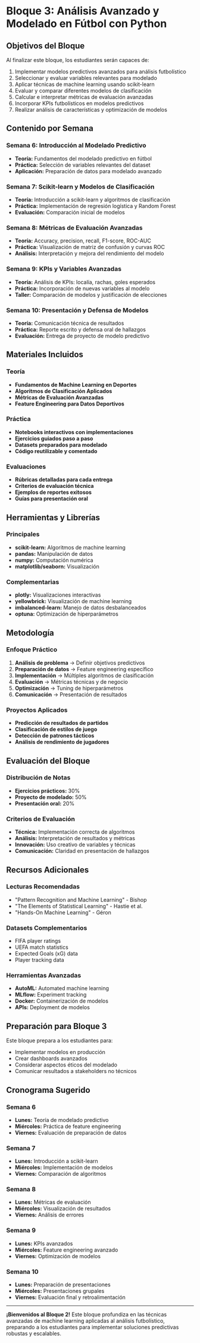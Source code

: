 # Bloque 3: Análisis Avanzado y Modelado en Fútbol con Python

## Objetivos del Bloque

Al finalizar este bloque, los estudiantes serán capaces de:

1. Implementar modelos predictivos avanzados para análisis futbolístico
2. Seleccionar y evaluar variables relevantes para modelado
3. Aplicar técnicas de machine learning usando scikit-learn
4. Evaluar y comparar diferentes modelos de clasificación
5. Calcular e interpretar métricas de evaluación avanzadas
6. Incorporar KPIs futbolísticos en modelos predictivos
7. Realizar análisis de características y optimización de modelos

## Contenido por Semana

### Semana 6: Introducción al Modelado Predictivo
- **Teoría:** Fundamentos del modelado predictivo en fútbol
- **Práctica:** Selección de variables relevantes del dataset
- **Aplicación:** Preparación de datos para modelado avanzado

### Semana 7: Scikit-learn y Modelos de Clasificación
- **Teoría:** Introducción a scikit-learn y algoritmos de clasificación
- **Práctica:** Implementación de regresión logística y Random Forest
- **Evaluación:** Comparación inicial de modelos

### Semana 8: Métricas de Evaluación Avanzadas
- **Teoría:** Accuracy, precision, recall, F1-score, ROC-AUC
- **Práctica:** Visualización de matriz de confusión y curvas ROC
- **Análisis:** Interpretación y mejora del rendimiento del modelo

### Semana 9: KPIs y Variables Avanzadas
- **Teoría:** Análisis de KPIs: localía, rachas, goles esperados
- **Práctica:** Incorporación de nuevas variables al modelo
- **Taller:** Comparación de modelos y justificación de elecciones

### Semana 10: Presentación y Defensa de Modelos
- **Teoría:** Comunicación técnica de resultados
- **Práctica:** Reporte escrito y defensa oral de hallazgos
- **Evaluación:** Entrega de proyecto de modelo predictivo

## Materiales Incluidos

### Teoría
- **Fundamentos de Machine Learning en Deportes**
- **Algoritmos de Clasificación Aplicados**
- **Métricas de Evaluación Avanzadas**
- **Feature Engineering para Datos Deportivos**

### Práctica
- **Notebooks interactivos con implementaciones**
- **Ejercicios guiados paso a paso**
- **Datasets preparados para modelado**
- **Código reutilizable y comentado**

### Evaluaciones
- **Rúbricas detalladas para cada entrega**
- **Criterios de evaluación técnica**
- **Ejemplos de reportes exitosos**
- **Guías para presentación oral**

## Herramientas y Librerías

### Principales
- **scikit-learn:** Algoritmos de machine learning
- **pandas:** Manipulación de datos
- **numpy:** Computación numérica
- **matplotlib/seaborn:** Visualización

### Complementarias
- **plotly:** Visualizaciones interactivas
- **yellowbrick:** Visualización de machine learning
- **imbalanced-learn:** Manejo de datos desbalanceados
- **optuna:** Optimización de hiperparámetros

## Metodología

### Enfoque Práctico
1. **Análisis de problema** → Definir objetivos predictivos
2. **Preparación de datos** → Feature engineering específico
3. **Implementación** → Múltiples algoritmos de clasificación
4. **Evaluación** → Métricas técnicas y de negocio
5. **Optimización** → Tuning de hiperparámetros
6. **Comunicación** → Presentación de resultados

### Proyectos Aplicados
- **Predicción de resultados de partidos**
- **Clasificación de estilos de juego**
- **Detección de patrones tácticos**
- **Análisis de rendimiento de jugadores**

## Evaluación del Bloque

### Distribución de Notas
- **Ejercicios prácticos:** 30%
- **Proyecto de modelado:** 50%
- **Presentación oral:** 20%

### Criterios de Evaluación
- **Técnica:** Implementación correcta de algoritmos
- **Análisis:** Interpretación de resultados y métricas
- **Innovación:** Uso creativo de variables y técnicas
- **Comunicación:** Claridad en presentación de hallazgos

## Recursos Adicionales

### Lecturas Recomendadas
- "Pattern Recognition and Machine Learning" - Bishop
- "The Elements of Statistical Learning" - Hastie et al.
- "Hands-On Machine Learning" - Géron

### Datasets Complementarios
- FIFA player ratings
- UEFA match statistics
- Expected Goals (xG) data
- Player tracking data

### Herramientas Avanzadas
- **AutoML:** Automated machine learning
- **MLflow:** Experiment tracking
- **Docker:** Containerización de modelos
- **APIs:** Deployment de modelos

## Preparación para Bloque 3

Este bloque prepara a los estudiantes para:
- Implementar modelos en producción
- Crear dashboards avanzados
- Considerar aspectos éticos del modelado
- Comunicar resultados a stakeholders no técnicos

## Cronograma Sugerido

### Semana 6
- **Lunes:** Teoría de modelado predictivo
- **Miércoles:** Práctica de feature engineering
- **Viernes:** Evaluación de preparación de datos

### Semana 7
- **Lunes:** Introducción a scikit-learn
- **Miércoles:** Implementación de modelos
- **Viernes:** Comparación de algoritmos

### Semana 8
- **Lunes:** Métricas de evaluación
- **Miércoles:** Visualización de resultados
- **Viernes:** Análisis de errores

### Semana 9
- **Lunes:** KPIs avanzados
- **Miércoles:** Feature engineering avanzado
- **Viernes:** Optimización de modelos

### Semana 10
- **Lunes:** Preparación de presentaciones
- **Miércoles:** Presentaciones grupales
- **Viernes:** Evaluación final y retroalimentación

---

**¡Bienvenidos al Bloque 2!** Este bloque profundiza en las técnicas avanzadas de machine learning aplicadas al análisis futbolístico, preparando a los estudiantes para implementar soluciones predictivas robustas y escalables.
